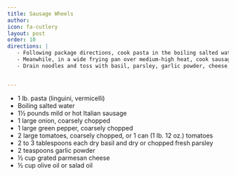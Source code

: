 ```yaml
---
title: Sausage Wheels
author: 
icon: fa-cutlery
layout: post
order: 10
directions: |
   - Following package directions, cook pasta in the boiling salted water just until barely tender.
   - Meanwhile, in a wide frying pan over medium-high heat, cook sausage until browned and crumbly. Add onion and pepper; cook until limp. Drain off excess fat. Add tomatoes (break up with a spoon) and simmer, uncovered, stirring frequently, until slightly thickened, about 5 to 10 minutes
   - Drain noodles and toss with basil, parsley, garlic powder, cheese, and oil. Serve sausage alongside noodles.


---
```


<ul>
	<li>1 lb. pasta (linguini, vermicelli)</li>
	<li>Boiling salted water</li>
	<li>1½ pounds mild or hot Italian sausage</li>
	<li>1 large onion, coarsely chopped</li>
	<li>1 large green pepper, coarsely chopped</li>
	<li>2 large tomatoes, coarsely chopped, or 1 can (1 lb. 12 oz.) tomatoes</li>
	<li>2 to 3 tablespoons each dry basil and dry or chopped fresh parsley</li>
	<li>2 teaspoons garlic powder</li>
	<li>½ cup grated parmesan cheese</li>
	<li>½ cup olive oil or salad oil</li>
</ul>
